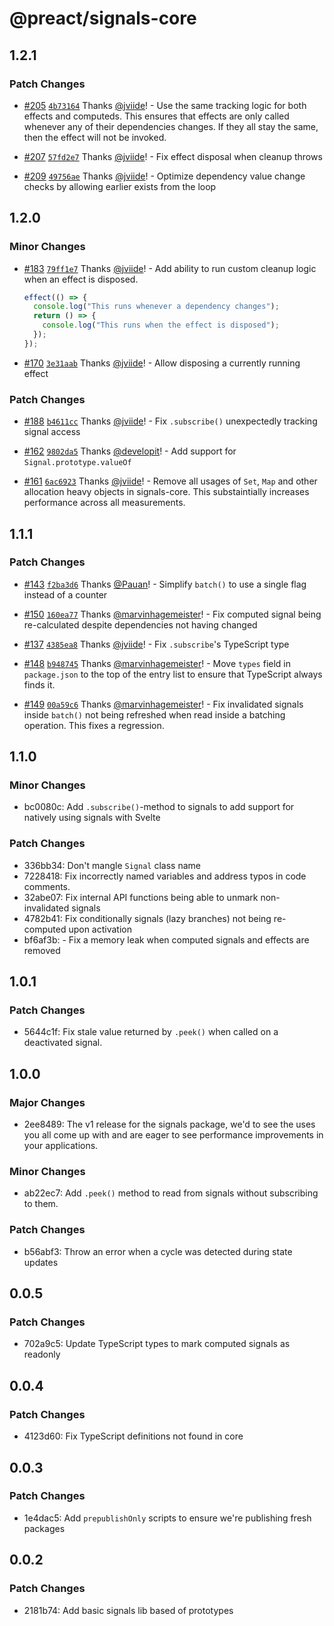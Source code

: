 # @preact/signals-core

## 1.2.1

### Patch Changes

- [#205](https://github.com/preactjs/signals/pull/205) [`4b73164`](https://github.com/preactjs/signals/commit/4b7316497aee03413f91e9f714cdcf9f553e39d9) Thanks [@jviide](https://github.com/jviide)! - Use the same tracking logic for both effects and computeds. This ensures that effects are only called whenever any of their dependencies changes. If they all stay the same, then the effect will not be invoked.

* [#207](https://github.com/preactjs/signals/pull/207) [`57fd2e7`](https://github.com/preactjs/signals/commit/57fd2e723528a36cc5d4ebf09ba34178aa84c879) Thanks [@jviide](https://github.com/jviide)! - Fix effect disposal when cleanup throws

- [#209](https://github.com/preactjs/signals/pull/209) [`49756ae`](https://github.com/preactjs/signals/commit/49756aef28fe12c6ae6b801224bf5ae608ddf562) Thanks [@jviide](https://github.com/jviide)! - Optimize dependency value change checks by allowing earlier exists from the loop

## 1.2.0

### Minor Changes

- [#183](https://github.com/preactjs/signals/pull/183) [`79ff1e7`](https://github.com/preactjs/signals/commit/79ff1e794dde9952db2d6d43b22cebfb2accc770) Thanks [@jviide](https://github.com/jviide)! - Add ability to run custom cleanup logic when an effect is disposed.

  ```js
  effect(() => {
    console.log("This runs whenever a dependency changes");
    return () => {
      console.log("This runs when the effect is disposed");
    });
  });
  ```

* [#170](https://github.com/preactjs/signals/pull/170) [`3e31aab`](https://github.com/preactjs/signals/commit/3e31aabb812ddb0f7451deba38267f8384eff9d1) Thanks [@jviide](https://github.com/jviide)! - Allow disposing a currently running effect

### Patch Changes

- [#188](https://github.com/preactjs/signals/pull/188) [`b4611cc`](https://github.com/preactjs/signals/commit/b4611cc9dee0ae09f4b378ba293c3203edc32be4) Thanks [@jviide](https://github.com/jviide)! - Fix `.subscribe()` unexpectedly tracking signal access

* [#162](https://github.com/preactjs/signals/pull/162) [`9802da5`](https://github.com/preactjs/signals/commit/9802da5274bb45c3cc28dda961b9b2d18535729a) Thanks [@developit](https://github.com/developit)! - Add support for `Signal.prototype.valueOf`

- [#161](https://github.com/preactjs/signals/pull/161) [`6ac6923`](https://github.com/preactjs/signals/commit/6ac6923e5294f8a31ee1a009550b9891c3996cb4) Thanks [@jviide](https://github.com/jviide)! - Remove all usages of `Set`, `Map` and other allocation heavy objects in signals-core. This substaintially increases performance across all measurements.

## 1.1.1

### Patch Changes

- [#143](https://github.com/preactjs/signals/pull/143) [`f2ba3d6`](https://github.com/preactjs/signals/commit/f2ba3d657bf8169c6ba1d47c0827aa18cfe1c947) Thanks [@Pauan](https://github.com/Pauan)! - Simplify `batch()` to use a single flag instead of a counter

* [#150](https://github.com/preactjs/signals/pull/150) [`160ea77`](https://github.com/preactjs/signals/commit/160ea7791f3adb55c562f5990e0b4848d8491a38) Thanks [@marvinhagemeister](https://github.com/marvinhagemeister)! - Fix computed signal being re-calculated despite dependencies not having changed

- [#137](https://github.com/preactjs/signals/pull/137) [`4385ea8`](https://github.com/preactjs/signals/commit/4385ea8c8358a154d8b789685bb061658ce1153f) Thanks [@jviide](https://github.com/jviide)! - Fix `.subscribe`'s TypeScript type

* [#148](https://github.com/preactjs/signals/pull/148) [`b948745`](https://github.com/preactjs/signals/commit/b948745de7b5b60a20ce3bdc5ee72d47d47f38ec) Thanks [@marvinhagemeister](https://github.com/marvinhagemeister)! - Move `types` field in `package.json` to the top of the entry list to ensure that TypeScript always finds it.

- [#149](https://github.com/preactjs/signals/pull/149) [`00a59c6`](https://github.com/preactjs/signals/commit/00a59c6475bd4542fb934474d82d1e242b2ac870) Thanks [@marvinhagemeister](https://github.com/marvinhagemeister)! - Fix invalidated signals inside `batch()` not being refreshed when read inside a batching operation. This fixes a regression.

## 1.1.0

### Minor Changes

- bc0080c: Add `.subscribe()`-method to signals to add support for natively using signals with Svelte

### Patch Changes

- 336bb34: Don't mangle `Signal` class name
- 7228418: Fix incorrectly named variables and address typos in code comments.
- 32abe07: Fix internal API functions being able to unmark non-invalidated signals
- 4782b41: Fix conditionally signals (lazy branches) not being re-computed upon activation
- bf6af3b: - Fix a memory leak when computed signals and effects are removed

## 1.0.1

### Patch Changes

- 5644c1f: Fix stale value returned by `.peek()` when called on a deactivated signal.

## 1.0.0

### Major Changes

- 2ee8489: The v1 release for the signals package, we'd to see the uses you all
  come up with and are eager to see performance improvements in your
  applications.

### Minor Changes

- ab22ec7: Add `.peek()` method to read from signals without subscribing to them.

### Patch Changes

- b56abf3: Throw an error when a cycle was detected during state updates

## 0.0.5

### Patch Changes

- 702a9c5: Update TypeScript types to mark computed signals as readonly

## 0.0.4

### Patch Changes

- 4123d60: Fix TypeScript definitions not found in core

## 0.0.3

### Patch Changes

- 1e4dac5: Add `prepublishOnly` scripts to ensure we're publishing fresh packages

## 0.0.2

### Patch Changes

- 2181b74: Add basic signals lib based of prototypes
